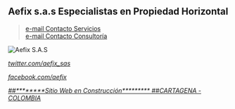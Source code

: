 
## Aefix s.a.s  Especialistas en Propiedad Horizontal
> <a href="mailto:gmartinez@aefix.com.co"> e-mail Contacto Servicios</a><br> 
> <a href="mailto:vrosales@aefix.com.co"> e-mail Contacto Consultoría</a><br> 
<img src="https://s3.amazonaws.com/www.nuberix.co/images/SmallLogo.png" alt="Aefix S.A.S" />
<address>
<A HREF="http://twitter.com/aefix_sas" TARGET="_BLANK"><p>twitter.com/aefix_sas</p>
<A HREF="http://facebook.com/aefix" TARGET="_BLANK"><p>facebook.com/aefix </p>
##********Sitio Web en Construcción*********
##CARTAGENA - COLOMBIA

